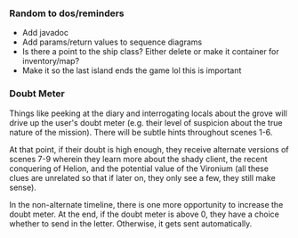 ### Random to dos/reminders
<ul>
<li>Add javadoc</li>
<li>Add params/return values to sequence diagrams</li>
<li>Is there a point to the ship class? Either delete or make it container
for inventory/map?</li>
<li>Make it so the last island ends the game lol this is important</li>
</ul>

### Doubt Meter
<p>Things like peeking at the diary and interrogating locals about the grove will
drive up the user's doubt meter (e.g. their level of suspicion about the true nature
of the mission). There will be subtle hints throughout scenes 1-6. 

At that point, if their doubt is high enough, they receive alternate versions of scenes 
7-9 wherein they learn more about the shady client, the recent conquering of Helion, and the 
potential value of the Vironium (all these clues are unrelated so that if later on,
they only see a few, they still make sense). 

In the non-alternate timeline, there is one more opportunity to increase the doubt meter.
At the end, if the doubt meter is above 0, they have a choice whether to send in the letter.
Otherwise, it gets sent automatically.</p>


